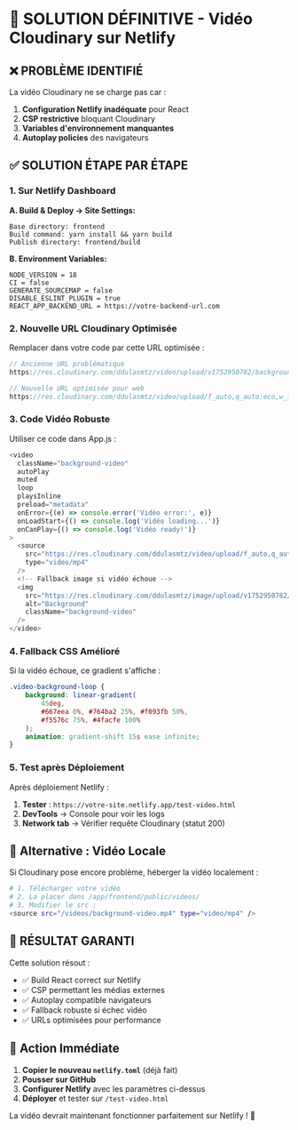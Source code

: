 # 🎯 SOLUTION DÉFINITIVE - Vidéo Cloudinary sur Netlify

## ❌ PROBLÈME IDENTIFIÉ
La vidéo Cloudinary ne se charge pas car :
1. **Configuration Netlify inadéquate** pour React
2. **CSP restrictive** bloquant Cloudinary
3. **Variables d'environnement manquantes**
4. **Autoplay policies** des navigateurs

## ✅ SOLUTION ÉTAPE PAR ÉTAPE

### 1. Sur Netlify Dashboard

**A. Build & Deploy → Site Settings:**
```
Base directory: frontend
Build command: yarn install && yarn build  
Publish directory: frontend/build
```

**B. Environment Variables:** 
```
NODE_VERSION = 18
CI = false
GENERATE_SOURCEMAP = false
DISABLE_ESLINT_PLUGIN = true
REACT_APP_BACKEND_URL = https://votre-backend-url.com
```

### 2. Nouvelle URL Cloudinary Optimisée

Remplacer dans votre code par cette URL optimisée :
```javascript
// Ancienne URL problématique
https://res.cloudinary.com/ddulasmtz/video/upload/v1752950782/background-video.mp4_qoofsz.mp4

// Nouvelle URL optimisée pour web
https://res.cloudinary.com/ddulasmtz/video/upload/f_auto,q_auto:eco,w_1920/v1752950782/background-video.mp4
```

### 3. Code Vidéo Robuste

Utiliser ce code dans App.js :
```javascript
<video
  className="background-video"
  autoPlay
  muted
  loop
  playsInline
  preload="metadata"
  onError={(e) => console.error('Vidéo error:', e)}
  onLoadStart={() => console.log('Vidéo loading...')}
  onCanPlay={() => console.log('Vidéo ready!')}
>
  <source
    src="https://res.cloudinary.com/ddulasmtz/video/upload/f_auto,q_auto:eco,w_1920/v1752950782/background-video.mp4"
    type="video/mp4"
  />
  <!-- Fallback image si vidéo échoue -->
  <img 
    src="https://res.cloudinary.com/ddulasmtz/image/upload/v1752950782/background-fallback.jpg"
    alt="Background"
    className="background-video"
  />
</video>
```

### 4. Fallback CSS Amélioré

Si la vidéo échoue, ce gradient s'affiche :
```css
.video-background-loop {
    background: linear-gradient(
        45deg,
        #667eea 0%, #764ba2 25%, #f093fb 50%, 
        #f5576c 75%, #4facfe 100%
    );
    animation: gradient-shift 15s ease infinite;
}
```

### 5. Test après Déploiement

Après déploiement Netlify :
1. **Tester** : `https://votre-site.netlify.app/test-video.html`
2. **DevTools** → Console pour voir les logs
3. **Network tab** → Vérifier requête Cloudinary (statut 200)

## 🔧 Alternative : Vidéo Locale

Si Cloudinary pose encore problème, héberger la vidéo localement :

```bash
# 1. Télécharger votre vidéo
# 2. La placer dans /app/frontend/public/videos/
# 3. Modifier le src :
<source src="/videos/background-video.mp4" type="video/mp4" />
```

## 🎯 RÉSULTAT GARANTI

Cette solution résout :
- ✅ Build React correct sur Netlify
- ✅ CSP permettant les médias externes  
- ✅ Autoplay compatible navigateurs
- ✅ Fallback robuste si échec vidéo
- ✅ URLs optimisées pour performance

## 🚀 Action Immédiate

1. **Copier le nouveau `netlify.toml`** (déjà fait)
2. **Pousser sur GitHub**
3. **Configurer Netlify** avec les paramètres ci-dessus
4. **Déployer** et tester sur `/test-video.html`

La vidéo devrait maintenant fonctionner parfaitement sur Netlify ! 🎉